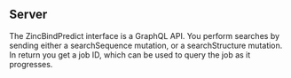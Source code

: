 ## Server

The ZincBindPredict interface is a GraphQL API. You perform searches by sending either a searchSequence mutation, or a searchStructure mutation. In return you get a job ID, which can be used to query the job as it progresses.


